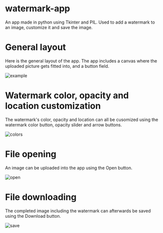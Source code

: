 # watermark-app
An app made in python using Tkinter and PIL. Used to add a watermark to an image, customize it and save the image.
# General layout 
Here is the general layout of the app. The app includes a canvas where the uploaded picture gets fitted into, and a button field.

![example](https://github.com/markokorn/watermark-app/assets/9790303/5516791b-dce3-4646-914f-78c93dab4e24)
# Watermark color, opacity and location customization
The watermark's color, opacity and location can all be cusomized using the watermark color button, opacity slider and arrow buttons.

![colors](https://github.com/markokorn/watermark-app/assets/9790303/3097c921-b45b-4424-b499-c89c0569f337)
# File opening
An image can be uploaded into the app using the Open button.

![open](https://github.com/markokorn/watermark-app/assets/9790303/b0bc81e7-f19f-4bb5-a9fd-46dd18a3cedc)
# File downloading
The completed image including the watermark can afterwards be saved using the Download button.

![save](https://github.com/markokorn/watermark-app/assets/9790303/9990a4e1-9e28-4486-a877-288c91ce98f6)



